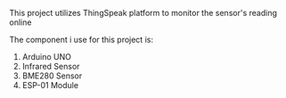 This project utilizes ThingSpeak platform to monitor the sensor's reading online

The component i use for this project is:
1. Arduino UNO
2. Infrared Sensor
3. BME280 Sensor
4. ESP-01 Module
